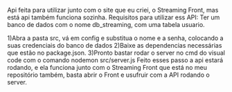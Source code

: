 Api feita para utilizar junto com o site que eu criei, o Streaming Front, mas está api também funciona sozinha.
Requisitos para utilizar ess API:
Ter um banco de dados com o nome db_streaming, com uma tabela usuario.

1)Abra a pasta src, vá em config e substitua o nome e a senha, colocando a suas credenciais do banco de dados
2)Baixe as dependencias necessárias que estão no package.json.
3)Pronto bastar rodar o server no cmd do visual code com o comando nodemon src/server.js
Feito esses passo a api estará rodando, e ela funciona junto com o Streaming Front que está no meu repositório também, basta abrir o Front e usufruir com a API rodando o server.